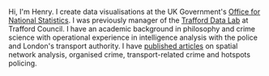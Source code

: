 Hi, I'm Henry. I create data visualisations at the UK Government's [Office for National Statistics](https://www.ons.gov.uk). I was previously manager of the [Trafford Data Lab](https://www.trafforddatalab.io) at Trafford Council. I have an academic background in philosophy and crime science with operational experience in intelligence analysis with the police and London's transport authority. I have [published articles](https://orcid.org/0000-0002-4400-1262) on spatial network analysis, organised crime, transport-related crime and hotspots policing.
